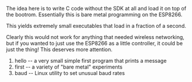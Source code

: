 The idea here is to write C code without the SDK at all and load it on top
of the bootrom.  Essentially this is bare metal programming on the ESP8266.

This yields extremely small executables that load in a fraction of a second.

Clearly this would not work for anything that needed wireless networking,
but if you wanted to just use the ESP8266 as a little controller, it could
be just the thing!  This deserves more attention.

1. hello -- a very small simple first program that prints a message
2. first -- a variety of "bare metal" experiments
1. baud -- Linux utility to set unusual baud rates
